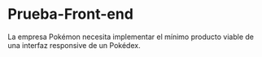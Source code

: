 # Prueba-Front-end
La empresa Pokémon necesita implementar el mínimo producto viable de una interfaz responsive de un Pokédex. 
